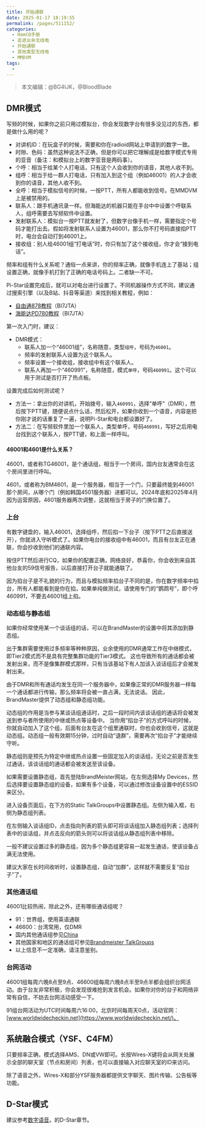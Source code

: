 ```yaml
---
title: 开始通联
date: 2025-01-17 18:19:55
permalink: /pages/511152/
categories:
  - HamCQ手册
  - 走进业余无线电
  - 开始通联
  - 其他类型无线电
  - MMDVM
tags:
  - 
---
```

> 本文编辑：@BG4IJK，@BloodBlade

## DMR模式

写频的时候，如果你之前只用过模拟台，你会发现数字台有很多没见过的东西，都是做什么用的呢？

* 对讲机ID：在玩盒子的时候，需要和你在radioid网站上申请到的数字一致。
* 时隙、色码：虽然这种说法不正确，但是你可以把它理解成是给数字模式专用的亚音（备注：和模拟台上的数字亚音是两码事）。
* 个呼：相当于给某个人打电话，只有这个人会收到你的语音，其他人收不到。
* 组呼：相当于给一群人打电话，只有加入到这个组（例如46001）的人才会收到你的语音，其他人收不到。
* 全呼：相当于模拟信号的时候，一按PTT，所有人都能收到信号。在MMDVM上是被禁用的。
* 联系人：跟手机通讯录一样。但海能达的机器只能在手台中中设置个呼联系人，组呼需要去写频软件中设置。
* 发射联系人：模拟台一按PTT就发射了，但数字台像手机一样，需要指定个号码才能打出去。假如将发射联系人设置为46001，那么你不打号码直接掐PTT时，电台会自动打到46001上。
* 接收组：别人给46001组“打电话”时，你只有加了这个接收组，你才会“接到电话”。

频率和组有什么关系呢？通俗一点来讲，你的频率正确，就像手机连上了基站；组设置正确，就像手机打到了正确的电话号码上。二者缺一不可。

Pi-Star设置完成后，就可以对电台进行设置了。不同机器操作方式不同，建议通过搜索引擎（以及B站、抖音等渠道）来找到相关教程，例如：

* [自由通878教程](https://www.bi7jta.cn/wiki/index.php?title=%E9%A6%96%E9%A1%B5#AnyTone878_MMDVM.E5.86.99.E9.A2.91.E6.95.99.E7.A8.8B_.EF.BC.88.E9.80.82.E7.94.A8.E4.BA.8E.E6.89.80.E6.9C.89DMR.E7.94.B5.E5.8F.B0.EF.BC.89)（BI7JTA）
* [海能达PD780教程](https://www.bi7jta.cn/wiki/index.php?title=%E9%A6%96%E9%A1%B5#.E6.B5.B7.E8.83.BD.E8.BE.BE_PD780)（BI7JTA）

第一次入门时，建议：

* DMR模式：
  * 联系人加一个“46001组”，名称随意，类型`组呼`，号码为`46001`。
  * 频率的发射联系人设置为这个联系人。
  * 频率设置一个接收组，接收组中有这个联系人。
  * 联系人再加一个“460991”，名称随意，模式`单呼`，号码`460991`。这个可以用于测试是否打开了热点板。

设置完成后如何测试呢？

* 方法一：拿出你的对讲机，开始拨号，输入`460991`，选择“单呼”（DMR），然后按下PTT键，随便说点什么话，然后松开，如果你收到一个语音，内容是把你刚才说的话重复了一遍，说明Pi-Star和电台都设置好了。
* 方法二：在写频软件里加一个联系人，类型单呼，号码`460991`，写好之后用电台找到这个联系人，按PTT键，和上面一样呼叫。

#### 46001和4601是什么关系？

46001，或者称TG46001，是个通话组，相当于一个房间，国内台友通常会在这个房间里进行呼叫。

4601，或者称为BM4601，是一个服务器，相当于一个门，只要最终能到46001那个房间，从哪个门（例如韩国4501服务器）进都可以。2024年底和2025年4月因为运营原因，4601服务器两次调整，这就相当于房子的门换位置了。

### 上台

有数字键盘的，输入46001，选择组呼，然后掐一下台子（按下PTT之后直接送开），你就进入守听模式了。如果你电台的接收组中有46001，而且有台友正在通联，你会抄收到他们的通联内容。

按住PTT然后进行CQ，如果你的配置正确，网络良好，恭喜你，你会收到来自其他台友的59信号报告，以后直接打开台子就能通联了。

因为掐台子是不礼貌的行为，而且与模拟频率掐台子不同的是，你在数字频率中掐台，所有人都能看到是你在掐，如果单纯做测试，请使用专门的“鹦鹉号”，即个呼460991，不要去46001组上掐。

### 动态组与静态组

如果你经常使用某一个谈话组的话，可以在BrandMaster的设置中将其添加到静态组。

出于集群需要使用过多频率等种种原因，业余使用的DMR通常工作在中继模式，即Tier2模式而不是具有完整集群功能的Tier3模式。
这也导致所有的通话都会被发射出来，而不是像集群模式那样，只有当该基站下有人加该入谈话组后才会被发射出来。

由于DMR和所有通话均发生在同一个服务器中，如果像正常的DMR服务器一样每一个通话都进行传输，那么频率将会被一直占满，无法说话。
因此，BrandMaster提供了动态组和静态组功能。

动态组的作用是当参与某谈话组通话时，之后一段时间内该谈话组的通话将会被发送到参与者所使用的中继或热点等设备中。
当你用“掐台子”的方式呼叫的时候，你就自动加入了这个组，后面有台友在这个组里通联时，你也会收到信号，这就是动态组。动态组一般有效期15分钟，过时自动“退群”，需要再次“掐台子”才能继续守听。

静态组则是预先为特定中继或热点设置一些固定加入的谈话组，无论之前是否发生过通话，该谈话组的通话都会被发送至该设备。

如果需要设置静态组，首先登陆BrandMeister网站，在左侧选择My Devices，然后选择要设置静态组的设备，如果有多个设备，可以通过修改设备设置中的ESSID来区分。

进入设备页面后，在下方的Static TalkGroups中设置静态组。左侧为输入框，右侧为静态组列表。

在左侧输入谈话组ID，点击指向列表的箭头即可将谈话组加入静态组列表；选择列表中的谈话组，并点击反向的箭头则可以将谈话组从静态组列表中移除。

一般不建议设置过多的静态组，因为多个静态组更容易一起发生通话，使该设备占满无法使用。

建议大家在长时间收听时，设置静态组，自动“加群”，这样就不需要反复“掐台子”了。

### 其他通话组

46001比较热闹，除此之外，还有哪些通话组呢？

* 91：世界组，使用英语通联
* 46600：台湾常用，仅DMR
* 国内其他通话组参见[China](https://wiki.brandmeister.network/index.php/China)
* 其他国家和地区的通话组可参见[Brandmeister TalkGroups](https://wiki.brandmeister.network/index.php/TalkGroups)
* 以上信息不一定准确，请注意鉴别。

### 台网活动

46001组每周六晚8点至9点、46600组每周六晚8点半至9点半都会组织台网活动。由于台友非常积极，你会发现很难抢到发言机会。如果你对你的台子和网络非常有自信，不妨去台网活动感受一下。

91组台网活动为UTC时间每周六16:00，北京时间每周天0点，活动官网：[www.worldwidecheckin.net](https://www.worldwidecheckin.net/)。

## 系统融合模式（YSF、C4FM）

只要频率正确，模式选择AMS、DN或VW即可。长按Wires-X键将会从网关处展示全部的聊天室（节点和房间）列表，也可以直接输入对应聊天室的ID来访问。

除了语音之外，Wires-X和部分YSF服务器都提供文字聊天、图片传输、公告板等功能。

## D-Star模式

建议参考[数字语音](/pages/52354c/)。的D-Star章节。